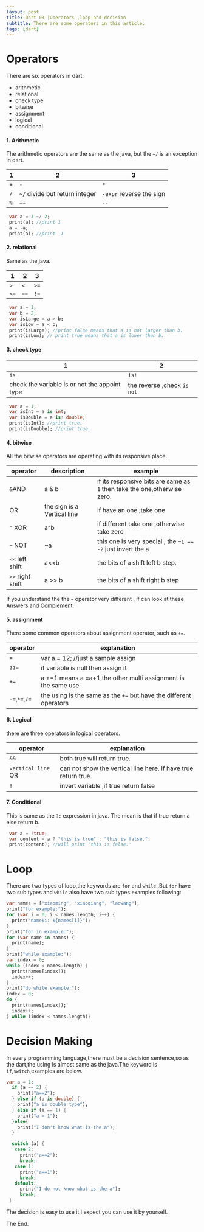 ```yaml
---
layout: post
title: Dart 03 |Operators ,loop and decision
subtitle: There are some operators in this article.
tags: [dart]
---
```

# Operators
There are six operators in dart:  
- arithmetic
- relational
- check type
- bitwise
- assignment
- logical
- conditional

#### 1. Arithmetic
The arithmetic operators are the same as the java, but the `~/` is an exception in dart.

| 1 | 2 | 3 |
|------|------|------|
| `+` | `-` |  `*` |
|  `/` | `~/` divide but return integer | `-expr` reverse the sign |
| `%` | `++`  | `--` |   


```dart
 var a = 3 ~/ 2;
 print(a); //print 1
 a = -a;
 print(a); //print -1
```


#### 2. relational   
Same as the java.

| 1 | 2 | 3 |  
|------|------|------|
| `>` | `<`| `>=`|
|`<=` | `==`| `!=` |


```dart
 var a = 1;
 var b = 2;
 var isLarge = a > b;
 var isLow = a < b;
 print(isLarge); //print false means that a is not larger than b.
 print(isLow); // print true means that a is lower than b.
```

#### 3. check type

|1|2|
|--|--|
|`is`|`is!`|
|check the variable is or not the appoint type| the reverse ,check `is not`|


```dart
 var a = 1;
 var isInt = a is int;
 var isDouble = a is! double;
 print(isInt); //print true.
 print(isDouble); //print true.
```


#### 4. bitwise
All the bitwise operators are operating with its responsive place.

| operator | description | example |
|----|----|----|
|`&`AND | a & b | if its responsive bits are same as `1` then take the one,otherwise zero.|
| OR | the sign is a Vertical line| if have an one ,take one |
| `^` XOR | a^b |if different take one ,otherwise take zero|
| `~` NOT| ~a |this one is very special , the `~1 == -2` just invert the a|
| `<<` left shift | a<<b| the bits of a shift left b step.|
| `>>` right shift | a >> b | the bits of a shift right b step|

If you understand the the `~` operator very different , if can look at these [Answers](https://stackoverflow.com/questions/791328/how-does-the-bitwise-complement-operator-tilde-work) and [Complement](https://www.programiz.com/java-programming/bitwise-operators#complement).

#### 5. assignment
There some common operators about assignment operator, such as `+=`.

| operator | explanation |
|---|---|
| `=`| var a = 12; //just a sample assign|
| `??=`|if variable is null then assign it|
| `+=` | a +=1 means a =a+1,the other multi assignment is the same use |
| `-=`,`*=`,`/=`| the using is the same as the `+=` but have the different operators|


#### 6. Logical
there are three operators in logical operators.

|operator| explanation|
|---|---|
|`&&`| both true will return true.|
|`vertical line` OR|can not show the vertical line here. if have true return true.|
|`!` | invert variable ,if true return false |


#### 7. Conditional

This is same as the `?:` expression in java. The mean is that if true return a else return b.

```dart
 var a = !true;
 var content = a ? "this is true" : "this is false.";
 print(content); //will print 'this is false.'
```
# Loop
There are two types of loop,the keywords are `for` and `while` .But `for` have two sub types and `while` also have two sub types.examples following:  

```dart
var names = ["xiaoming", "xiaoqiang", "laowang"];
print("for example:");
for (var i = 0; i < names.length; i++) {
  print("name$i: ${names[i]}");
}
print("for in example:");
for (var name in names) {
  print(name);
}
print("while example:");
var index = 0;
while (index < names.length) {
  print(names[index]);
  index++;
}
print("do while example:");
index = 0;
do {
  print(names[index]);
  index++;
} while (index < names.length);

```

# Decision Making
In every programming language,there must be a decision sentence,so as the dart,the using is almost same as the java.The keyword is `if`,`switch`,examples are below.
```dart
var a = 1;
  if (a == 2) {
    print("a==2");
  } else if (a is double) {
    print("a is double type");
  } else if (a == 1) {
    print("a = 1");
  }else{
    print("I don't know what is the a");
  }

  switch (a) {
   case 2:
     print("a==2");
     break;
   case 1:
     print("a==1");
     break;
   default:
     print("I do not know what is the a");
     break;
 }

```
The decision is easy to use it.I expect you can use it by yourself.


The End.

